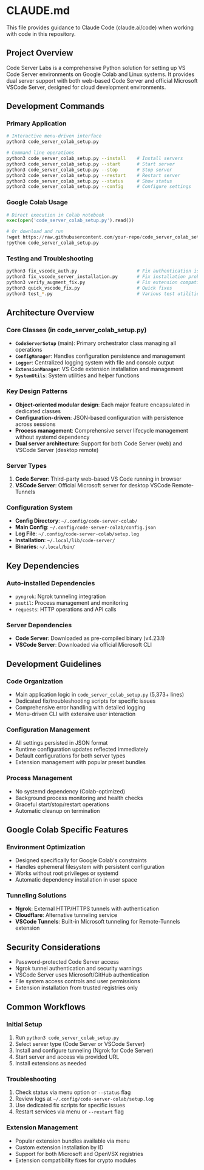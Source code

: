 # CLAUDE.md

This file provides guidance to Claude Code (claude.ai/code) when working with code in this repository.

## Project Overview

Code Server Labs is a comprehensive Python solution for setting up VS Code Server environments on Google Colab and Linux systems. It provides dual server support with both web-based Code Server and official Microsoft VSCode Server, designed for cloud development environments.

## Development Commands

### Primary Application
```bash
# Interactive menu-driven interface
python3 code_server_colab_setup.py

# Command line operations
python3 code_server_colab_setup.py --install    # Install servers
python3 code_server_colab_setup.py --start      # Start server
python3 code_server_colab_setup.py --stop       # Stop server
python3 code_server_colab_setup.py --restart    # Restart server
python3 code_server_colab_setup.py --status     # Show status
python3 code_server_colab_setup.py --config     # Configure settings
```

### Google Colab Usage
```python
# Direct execution in Colab notebook
exec(open('code_server_colab_setup.py').read())

# Or download and run
!wget https://raw.githubusercontent.com/your-repo/code_server_colab_setup.py
!python code_server_colab_setup.py
```

### Testing and Troubleshooting
```bash
python3 fix_vscode_auth.py                      # Fix authentication issues
python3 fix_vscode_server_installation.py       # Fix installation problems
python3 verify_augment_fix.py                   # Fix extension compatibility
python3 quick_vscode_fix.py                     # Quick fixes
python3 test_*.py                               # Various test utilities
```

## Architecture Overview

### Core Classes (in code_server_colab_setup.py)
- **`CodeServerSetup`** (main): Primary orchestrator class managing all operations
- **`ConfigManager`**: Handles configuration persistence and management  
- **`Logger`**: Centralized logging system with file and console output
- **`ExtensionManager`**: VS Code extension installation and management
- **`SystemUtils`**: System utilities and helper functions

### Key Design Patterns
- **Object-oriented modular design**: Each major feature encapsulated in dedicated classes
- **Configuration-driven**: JSON-based configuration with persistence across sessions
- **Process management**: Comprehensive server lifecycle management without systemd dependency
- **Dual server architecture**: Support for both Code Server (web) and VSCode Server (desktop remote)

### Server Types
1. **Code Server**: Third-party web-based VS Code running in browser
2. **VSCode Server**: Official Microsoft server for desktop VSCode Remote-Tunnels

### Configuration System
- **Config Directory**: `~/.config/code-server-colab/`
- **Main Config**: `~/.config/code-server-colab/config.json`
- **Log File**: `~/.config/code-server-colab/setup.log`
- **Installation**: `~/.local/lib/code-server/`
- **Binaries**: `~/.local/bin/`

## Key Dependencies

### Auto-installed Dependencies
- `pyngrok`: Ngrok tunneling integration
- `psutil`: Process management and monitoring
- `requests`: HTTP operations and API calls

### Server Dependencies
- **Code Server**: Downloaded as pre-compiled binary (v4.23.1)
- **VSCode Server**: Downloaded via official Microsoft CLI

## Development Guidelines

### Code Organization
- Main application logic in `code_server_colab_setup.py` (5,373+ lines)
- Dedicated fix/troubleshooting scripts for specific issues
- Comprehensive error handling with detailed logging
- Menu-driven CLI with extensive user interaction

### Configuration Management
- All settings persisted in JSON format
- Runtime configuration updates reflected immediately
- Default configurations for both server types
- Extension management with popular preset bundles

### Process Management
- No systemd dependency (Colab-optimized)
- Background process monitoring and health checks
- Graceful start/stop/restart operations
- Automatic cleanup on termination

## Google Colab Specific Features

### Environment Optimization
- Designed specifically for Google Colab's constraints
- Handles ephemeral filesystem with persistent configuration
- Works without root privileges or systemd
- Automatic dependency installation in user space

### Tunneling Solutions
- **Ngrok**: External HTTP/HTTPS tunnels with authentication
- **Cloudflare**: Alternative tunneling service
- **VSCode Tunnels**: Built-in Microsoft tunneling for Remote-Tunnels extension

## Security Considerations

- Password-protected Code Server access
- Ngrok tunnel authentication and security warnings
- VSCode Server uses Microsoft/GitHub authentication
- File system access controls and user permissions
- Extension installation from trusted registries only

## Common Workflows

### Initial Setup
1. Run `python3 code_server_colab_setup.py`
2. Select server type (Code Server or VSCode Server)
3. Install and configure tunneling (Ngrok for Code Server)
4. Start server and access via provided URL
5. Install extensions as needed

### Troubleshooting
1. Check status via menu option or `--status` flag
2. Review logs at `~/.config/code-server-colab/setup.log`
3. Use dedicated fix scripts for specific issues
4. Restart services via menu or `--restart` flag

### Extension Management
- Popular extension bundles available via menu
- Custom extension installation by ID
- Support for both Microsoft and OpenVSX registries
- Extension compatibility fixes for crypto modules
